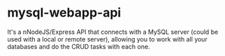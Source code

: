 # mysql-webapp-api
It's a nNodeJS/Express API that connects with a MySQL server (could be used with a local or remote server), allowing you to work with all your databases and do the CRUD tasks with each one.
